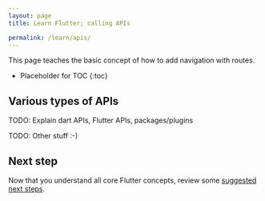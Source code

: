 ```yaml
---
layout: page
title: Learn Flutter; calling APIs

permalink: /learn/apis/
---
```


This page teaches the basic concept of how to add navigation with routes.

* Placeholder for TOC
{:toc}

## Various types of APIs

TODO: Explain dart APIs, Flutter APIs, packages/plugins

TODO: Other stuff :-)

## Next step

Now that you understand all core Flutter concepts, review some [suggested next steps](/learn/next/).
